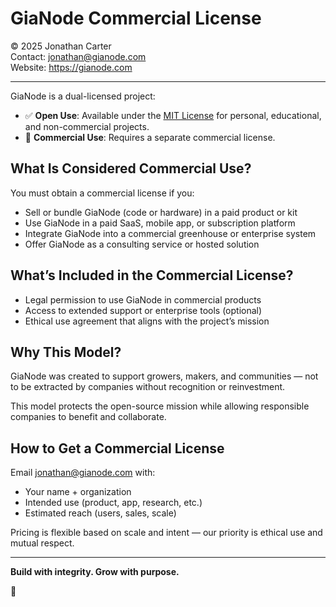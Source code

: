 # GiaNode Commercial License

© 2025 Jonathan Carter  
Contact: jonathan@gianode.com  
Website: https://gianode.com  

---

GiaNode is a dual-licensed project:

- ✅ **Open Use**: Available under the [MIT License](LICENSE) for personal, educational, and non-commercial projects.  
- 💼 **Commercial Use**: Requires a separate commercial license.

## What Is Considered Commercial Use?

You must obtain a commercial license if you:

- Sell or bundle GiaNode (code or hardware) in a paid product or kit
- Use GiaNode in a paid SaaS, mobile app, or subscription platform
- Integrate GiaNode into a commercial greenhouse or enterprise system
- Offer GiaNode as a consulting service or hosted solution

## What’s Included in the Commercial License?

- Legal permission to use GiaNode in commercial products
- Access to extended support or enterprise tools (optional)
- Ethical use agreement that aligns with the project’s mission

## Why This Model?

GiaNode was created to support growers, makers, and communities — not to be extracted by companies without recognition or reinvestment.

This model protects the open-source mission while allowing responsible companies to benefit and collaborate.

## How to Get a Commercial License

Email jonathan@gianode.com with:

- Your name + organization
- Intended use (product, app, research, etc.)
- Estimated reach (users, sales, scale)

Pricing is flexible based on scale and intent — our priority is ethical use and mutual respect.

---

**Build with integrity. Grow with purpose.**

🌿